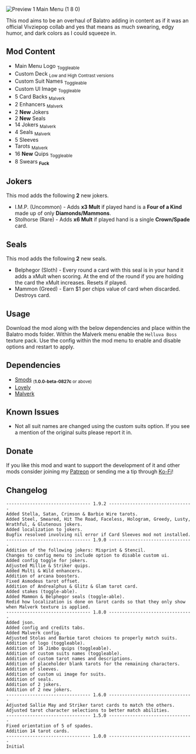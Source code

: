 ![Preview 1 Main Menu (1 8 0)](https://github.com/user-attachments/assets/764fd0cf-d1eb-48c6-be5d-28a3f315d96b)

This mod aims to be an overhaul of Balatro adding in content as if it was an official Vivziepop collab and yes that means as much swearing, edgy humor, and dark colors as I could squeeze in.

## Mod Content
* Main Menu Logo <sub>Toggleable</sub>
* Custom Deck <sub>Low and High Contrast versions</sub>
* Custom Suit Names <sub>Toggleable</sub>
* Custom UI Image <sub>Toggleable</sub>
* 5 Card Backs <sub>Malverk</sub>
* 2 Enhancers <sub>Malverk</sub>
* 2 **New** Jokers
* 2 **New** Seals
* 14 Jokers <sub>Malverk</sub>
* 4 Seals <sub>Malverk</sub>
* 5 Sleeves
* Tarots <sub>Malverk</sub>
* 16 **New** Quips <sub>Toggleable</sub>
* 8 Swears <sub>**Fuck**</sub>

## Jokers
This mod adds the following **2** new jokers.
* I.M.P. (Uncommon) - Adds **x3 Mult** if played hand is a **Four of a Kind** made up of only **Diamonds/Mammons**.
* Stolhorse (Rare) - Adds **x6 Mult** if played hand is a single **Crown/Spade** card.

## Seals
This mod adds the following **2** new seals.
* Belphegor (Sloth) - Every round a card with this seal is in your hand it adds a xMult when scoring. At the end of the round if you are holding the card the xMult increases. Resets if played.
* Mammon (Greed) - Earn $1 per chips value of card when discarded. Destroys card.

## Usage
Download the mod along with the below dependencies and place within the Balatro mods folder. Within the Malverk menu enable the `Helluva Boss` texture pack. Use the config within the mod menu to enable and disable options and restart to apply.

## Dependencies
* [Smods](https://github.com/Steamodded/smods/releases) <sub>(**1.0.0-beta-0827c** or above)</sub>
* [Lovely](https://github.com/ethangreen-dev/lovely-injector/releases)
* [Malverk](https://github.com/Eremel/Malverk/releases)

## Known Issues
* Not all suit names are changed using the custom suits option. If you see a mention of the original suits please report it in.

## Donate
If you like this mod and want to support the development of it and other mods consider joining my [Patreon](https://www.patreon.com/c/VRArt1) or sending me a tip through [Ko-Fi](https://ko-fi.com/vrart1)!

## Changelog
```
-------------------------------- 1.9.2 --------------------------------
Added Stella, Satan, Crimson & Barbie Wire tarots.
Added Steel, Smeared, Hit The Road, Faceless, Hologram, Greedy, Lusty, Wrathful, & Glutenous jokers.
Added localization to jokers.
Bugfix resolved involving nil error if Card Sleeves mod not installed.
-------------------------------- 1.9.0 --------------------------------
Addition of the following jokers: Misprint & Stencil.
Changes to config menu to include option to disable custom ui.
Added config toggle for jokers.
Adjusted Millie & Striker quips.
Added Multi & Wild enhancers.
Addition of arcana boosters.
Fixed Asmodeus tarot offset.
Addition of Andrealphus & Glitz & Glam tarot card.
Added stakes (toggle-able).
Added Mammon & Belphegor seals (toggle-able).
Redid how localization is done on tarot cards so that they only show when Malverk texture is applied.
-------------------------------- 1.8.0 --------------------------------
Added json.
Added config and credits tabs.
Added Malverk config.
Adjusted Stolas and Barbie tarot choices to properly match suits.
Addition of logo (toggleable).
Addition of 16 Jimbo quips (toggleable).
Addition of custom suits names (toggleable).
Addition of custom tarot names and descriptions.
Addition of placeholder blank tarots for the remaining characters.
Addition of sleeves.
Addition of custom ui image for suits.
Addition of seals.
Addition of 2 jokers.
Addition of 2 new jokers.
-------------------------------- 1.6.0 --------------------------------
Adjusted Sallie May and Striker tarot cards to match the others.
Adjusted tarot character selections to better match abilities.
-------------------------------- 1.5.0 --------------------------------
Fixed orientation of 5 of spades.
Addition 14 tarot cards.
-------------------------------- 1.0.0 --------------------------------
Initial
```
